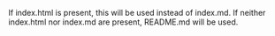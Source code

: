 If index.html is present, this will be used instead of index.md. If neither index.html nor index.md are present, README.md will be used.